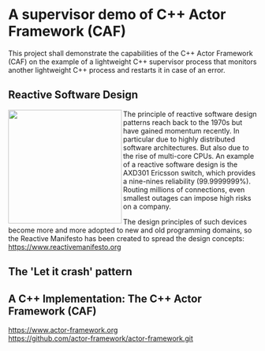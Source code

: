 # A supervisor demo of C++ Actor Framework (CAF)

This project shall demonstrate the capabilities of the C++ Actor Framework (CAF)
on the example of a lightweight C++ supervisor process that monitors another lightweight 
C++ process and restarts it in case of an error.

## Reactive Software Design

<img align='left' src="https://github.com/weberdaniel/supervisor-demo/blob/main/doc/images/reactive_design.jpg" width="230">

The principle of reactive software design patterns reach back to the 1970s but have gained momentum recently. In particular due 
to highly distributed software architectures. But also due to the rise of multi-core CPUs. An example of a reactive software 
design is the AXD301 Ericsson switch, which provides a nine-nines reliability (99.9999999%). Routing millions of connections, 
even smallest outages can impose high risks on a company. 

The design principles of such devices become more and more adopted to new and old programming domains, so the Reactive 
Manifesto has been created to spread the design concepts: https://www.reactivemanifesto.org

## The 'Let it crash' pattern

## A C++ Implementation: The C++ Actor Framework (CAF)

https://www.actor-framework.org <br>
https://github.com/actor-framework/actor-framework.git
